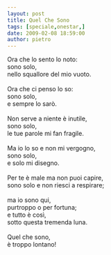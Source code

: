 ```yaml
---
layout: post
title: Quel Che Sono
tags: [speciale,onestar,]
date: 2009-02-08 18:59:00
author: pietro
---
```

Ora che lo sento lo noto:<br/>sono solo,<br/>nello squallore del mio vuoto.<br/><br/>Ora che ci penso lo so:<br/>sono solo,<br/>e sempre lo sarò.<br/><br/>Non serve a niente è inutile,<br/>sono solo,<br/>le tue parole mi fan fragile.<br/><br/>Ma io lo so e non mi vergogno,<br/>sono solo,<br/>e solo mi disegno.<br/><br/>Per te è male ma non puoi capire,<br/>sono solo e non riesci a respirare;<br/><br/>ma io sono qui,<br/>purtroppo o per fortuna;<br/>e tutto è così,<br/>sotto questa tremenda luna.<br/><br/>Quel che sono,<br/>è troppo lontano!
